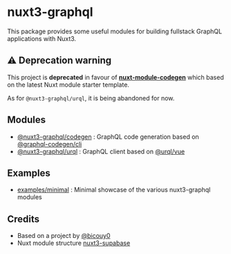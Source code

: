 # nuxt3-graphql

This package provides some useful modules for building fullstack GraphQL applications with Nuxt3.

## ⚠️ Deprecation warning 

This project is **deprecated** in favour of [**nuxt-module-codegen**](https://github.com/lewebsimple/nuxt-graphql-codegen/) which based on the latest Nuxt module starter template.

As for `@nuxt3-graphql/urql`, it is being abandoned for now.

## Modules

- [@nuxt3-graphql/codegen](packages/codegen) : GraphQL code generation based on [@graphql-codegen/cli](https://www.graphql-code-generator.com/)
- [@nuxt3-graphql/urql](packages/urql) : GraphQL client based on [@urql/vue](https://formidable.com/open-source/urql/docs/basics/vue/)

## Examples

- [examples/minimal](examples/minimal) : Minimal showcase of the various nuxt3-graphql modules

## Credits

- Based on a project by [@bicouy0](https://github.com/bicouy0/nuxt3-urql)
- Nuxt module structure [nuxt3-supabase](https://github.com/wobsoriano/nuxt3-supabase)
